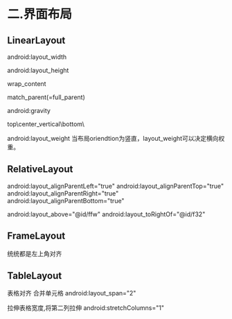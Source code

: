 # 二.界面布局

## LinearLayout
android:layout_width

android:layout_height

wrap_content

match_parent(=full_parent)

android:gravity

top\center_vertical\bottom\

android:layout_weight
当布局oriendtion为竖直，layout_weight可以决定横向权重。


## RelativeLayout

android:layout_alignParentLeft="true"
android:layout_alignParentTop="true"
android:layout_alignParentRight="true"
android:layout_alignParentBottom="true"

android:layout_above="@id/ffw"
android:layout_toRightOf="@id/f32"

## FrameLayout
统统都是左上角对齐
## TableLayout
表格对齐
合并单元格
android:layout_span="2"

拉伸表格宽度,将第二列拉伸
android:stretchColumns="1"
